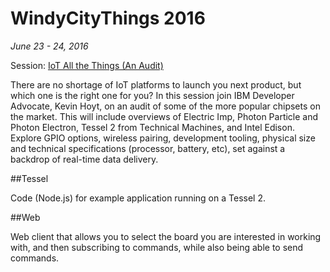 # WindyCityThings 2016

*June 23 - 24, 2016*

Session: [IoT All the Things (An Audit)](https://windycitythings.com/schedule/#iot-all-the-things-an-audit)

There are no shortage of IoT platforms to launch you next product, but which one is the right one for you? In this session join IBM Developer Advocate, Kevin Hoyt, on an audit of some of the more popular chipsets on the market. This will include overviews of Electric Imp, Photon Particle and Photon Electron, Tessel 2 from Technical Machines, and Intel Edison. Explore GPIO options, wireless pairing, development tooling, physical size and technical specifications (processor, battery, etc), set against a backdrop of real-time data delivery.

##Tessel

Code (Node.js) for example application running on a Tessel 2.

##Web

Web client that allows you to select the board you are interested in working with, and then subscribing to commands, while also being able to send commands.
